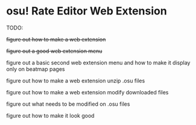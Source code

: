 # osu! Rate Editor Web Extension

TODO:

<del>figure out how to make a web extension</del>

<del>figure out a good web extension menu</del>

figure out a basic second web extension menu and how to make it display only on beatmap pages

figure out how to make a web extension unzip .osu files

figure out how to make a web extension modify downloaded files

figure out what needs to be modified on .osu files

figure out how to make it look good
